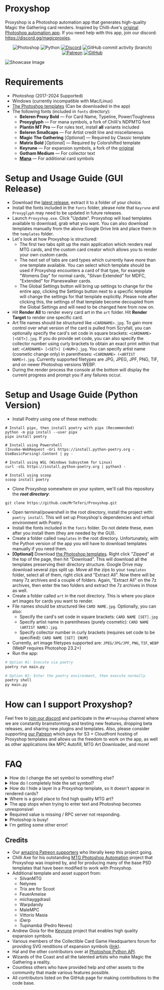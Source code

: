 # Proxyshop
Proxyshop is a Photoshop automation app that generates high-quality Magic the Gathering card renders. 
Inspired by Chilli-Axe's [original Photoshop automation app](https://github.com/chilli-axe/mtg-photoshop-automation).
If you need help with this app, join our discord: https://discord.gg/magicproxies.

<div align="center">

![Photoshop](https://img.shields.io/badge/photoshop-CC_2017+-informational?style=plastic)
![Python](https://img.shields.io/badge/python-3.9_|_3.10_|_3.11-blue?style=plastic)
[![Discord](https://img.shields.io/discord/889831317066358815?style=plastic&label=discord&color=brightgreen)](https://discord.gg/magicproxies)
![GitHub commit activity (branch)](https://img.shields.io/github/commit-activity/m/MrTeferi/Proxyshop?style=plastic&label=commits&color=brightgreen)
[![Patreon](https://img.shields.io/endpoint.svg?url=https%3A%2F%2Fshieldsio-patreon.vercel.app%2Fapi%3Fusername%3Dmpcfill%26type%3Dpatrons&style=plastic&color=red&logo=none)](https://patreon.com/mpcfill)
[![GitHub](https://img.shields.io/github/license/MrTeferi/Proxyshop?color=red&style=plastic)](https://github.com/MrTeferi/Proxyshop/blob/main/LICENSE)

</div>

![Showcase Image](https://i.imgur.com/OJrXeqj.jpg)

# Requirements
- Photoshop (2017-2024 Supported)
- Windows (currently incompatible with Mac/Linux)
- [The Photoshop templates](https://drive.google.com/drive/u/0/folders/1sgJ3Xu4FabxNgDl0yeI7OjDZ7fqlI4p3) (Can be downloaded in the app)
- The following fonts (included in `fonts` directory):
  - **Beleren Proxy Bold** — For Card Name, Typeline, Power/Toughness
  - **Proxyglyph** — For mana symbols, a fork of Chilli's NDPMTG font
  - **Plantin MT Pro** — For rules text, install **all** variants included
  - **Beleren Smallcaps** — For Artist credit line and miscellaneous
  - **Magic The Gathering** [_Optional_] — Required by Classic template
  - **Matrix Bold** [_Optional_] — Required by Colorshifted template
  - **Keyrune** — For expansion symbols, a fork of the [original]((https://keyrune.andrewgioia.com/))
  - **Gotham Medium** — For collector text
  - **[Mana](https://mana.andrewgioia.com/)** — For additional card symbols

# Setup and Usage Guide (GUI Release)
* Download the [latest release](https://github.com/MrTeferi/MTG-Proxyshop/releases), extract it to a folder of your choice.
* Install the fonts included in the `fonts` folder, please note that `Keyrune` and `Proxyglyph` may need to be updated in future releases.
* Launch `Proxyshop.exe`. Click "Update". Proxyshop will load templates available to download, grab what you want. You can also download templates manually from the above Google Drive link and place them in the `templates` folder.
* Let's look at how Proxyshop is structured:
  * The first two tabs split up the main application which renders real MTG cards, and the custom card creator which allows you to render your own custom cards.
  * The next set of tabs are card types which currently have more than one template available. You can select which template should be used if Proxyshop encounters a card of that type, for example "Womens Day" for normal cards, "Silvan Extended" for MDFC, "Extended" for Planeswalker cards.
  * The Global Settings button will bring up settings to change for the entire app, clicking the Settings button next to a specific template will change the settings for that template explicitly. Please note after clicking this, the settings of that template become decoupled from the Global Settings and will need to be changed here from now on.
* Hit **Render All** to render every card art in the `art` folder. Hit **Render Target** to render one specific card.
* Art file names should be structured like `<CARDNAME>.jpg`. To gain more control over what version of the card is pulled from Scryfall, you can optionally specify the card's set code in square brackets: 
`<CARDNAME> [<SET>].jpg`. If you do provide set code, you can also specify the collector number using curly brackets to obtain an exact print within that set: `<CARDNAME> [<SET>] {<NUM>}.jpg`. You can specify artist name (cosmetic change only) in parentheses: `<CARDNAME> (<ARTIST NAME>).jpg`. Currently supported 
filetypes are JPG, JPEG, JPF, PNG, TIF, and on newer Photoshop versions WEBP.
* During the render process the console at the bottom will display the current progress and prompt you if any failures occur.

# Setup and Usage Guide (Python Version)
* Install Poetry using one of these methods:
```shell
# Install pipx, then install poetry with pipx (Recommended)
python -m pip install --user pipx
pipx install poetry

# Install using Powershell
(Invoke-WebRequest -Uri https://install.python-poetry.org -UseBasicParsing).Content | py -

# Install using WSL (Windows Subsystem for Linux)
curl -sSL https://install.python-poetry.org | python3 -

# Install using scoop
scoop install poetry
```
* Clone Proxyshop somewhere on your system, we'll call this repository the ***root directory***:
```shell
git clone https://github.com/MrTeferi/Proxyshop.git
```
* Open terminal/powershell in the root directory, install the project with: `poetry install`. This will set up Proxyshop's dependencies 
and virtual environment with Poetry.
* Install the fonts included in the `fonts` folder. Do not delete these, even after you install them (they are needed by the GUI).
* Create a folder called `templates` in the root directory. Unfortunately, with the Python version of the app you will have to download templates manually if you need them. 
* **[Optional]** Download [the Photoshop templates](https://drive.google.com/drive/u/1/folders/1sgJ3Xu4FabxNgDl0yeI7OjDZ7fqlI4p3). 
Right click "Zipped" at the top of the page, then hit "Download". This will download all the templates preserving their 
directory structure. Google Drive may download several zips split up. Move all the zips to your `templates` folder, select all of them, right 
click and "Extract All". Now there will be many 7z archives and a couple of folders. Again, "Extract All" on the 7z archives, then enter 
the two folders and extract the 7z archives in those as well.
* Create a folder called `art` in the root directory. This is where you place art images for cards you want to render.
* File names should be structured like `CARD NAME.jpg`. Optionally, you can also:
  * Specify the card's set code in square brackets: `CARD NAME [SET].jpg`
  * Specify artist name in parentheses (purely cosmetic): `CARD NAME (ARTIST NAME).jpg`. 
  * Specify collector number in curly brackets (requires set code to be specified): `CARD NAME [SET] {NUM}`
* Currently, art image filetypes supported are: `JPEG/JPG/JPF`, `PNG`, `TIF`, `WEBP` (WebP requires Photoshop 23.2+)
* Run the app: 
```bash
# Option #1: Execute via poetry
poetry run main.py

# Option #2: Enter the poetry environment, then execute normally
poetry shell
py main.py
```

# How can I support Proxyshop?
Feel free to [join our discord](http://discord.gg/magicproxies) and participate in the `#Proxyshop` channel where we are constantly brainstorming and testing new features, dropping beta releases, and sharing new plugins and templates. Also, please consider supporting [our Patreon](http://patreon.com/mpcfill) which pays for S3 + Cloudfront hosting of Proxyshop templates and allows us the freedom to work on the app, as well as other applications like MPC Autofill, MTG Art Downloader, and more!

# FAQ
<details>
<summary>
    How do I change the set symbol to something else?
</summary>

#### Font Mode
* Under "Symbol Render Mode", ensure "Font" Mode is enabled in Global Settings, or in the Settings for the template you wish to customize.
* Head over to https://keyrune.andrewgioia.com/cheatsheet.html, choose a symbol.
* Copy the **set code** of the symbol you want, it'll be the 2-4 letters after "ss-" in the code next to the symbol, for example SOI (Shadows Over Innistrad).
* In the same settings panel, enter this code for the "Default Symbol" setting.
* In the same settings panel, enable "Force Default Symbol", doing so will ensure this symbol is used for all cards rendered globally/using this template.
* **[Optional]** To customize the look of this symbol, you'll need to:
  1) Add an entry to `src/data/custom_symbols.json`.
  2) Look at how symbols are defined in `src/data/expansion_symbols.json` for examples.

#### SVG Mode
* Ensure SVG mode is enabled under "Symbol Render Mode".
* Change "Default Symbol" to a 2-4 letter code of your choice, and enable "Force Default Symbol".
* Head over to `src/img/symbols` and create a folder named according to that code, or you can use one of the symbols that already exists.
* If making a custom symbol, add the SVG files to the folder you created, name each file according to the first letter of its rarity (capitalized).
* That symbol will now be used, you're good to go!
</details>

<details>
<summary>How do I completely hide the set symbol?</summary>

In Global Settings, or settings for a specific template, change "Symbol Render Mode" to None. This disables the expansion symbol altogether.
  
</details>
<details>
<summary>How do I hide a layer in a Proxyshop template, so it doesn't appear in rendered cards?</summary>
  
In the Photoshop template of your choice, change the opacity to 0 on the layer you wish to hide.
You can use this method to hide anything. This is safer than just disabling the layer's visibility because layers
may be forcibly enabled and disabled by the app, it's also safer than deleting the layer because that
may cause errors on some templates.
  
</details>
<details>
<summary>Where is a good place to find high quality MTG art?</summary>
  
Your best resource is going to be [MTG Pics](https://mtgpics.com), to improve art quality even more you can look into upscaling with Topaz/Chainner/ESRGAN.
On our [discord](https://discord.gg/magicproxies) we provide a lot of resources for learning how to upscale art easily and effectively.
For mass downloading art, view my other project: [MTG Art Downloader](https://github.com/MrTeferi/MTG-Art-Downloader)
  
</details>
<details>
<summary>The app stops when trying to enter text and Photoshop becomes unresponsive!</summary>
  
There is a known [bug](https://github.com/MrTeferi/MTG-Proxyshop/issues/9) where Photoshop crashes when trying to enter too much text into a text box, it should be fixed but could theoretically happen on some plugin templates that don't make the text box big enough.
The best way to fix this is to open the template in Photoshop and expand the bottom edge of the Rules text boxes (creature and noncreature).
  
</details>
<details>
<summary>Required value is missing / RPC server not responding.</summary>

This can sometimes be one of the more rare but obnoxious errors that occur on some systems. Sometimes the root cause is unknown, but it can
usually be fixed. Try these options in order until something works:
- Ensure there is only **ONE** installation of Photoshop on your computer. Having two versions of Photoshop installed at the same time can prevent making a connection to the app. If you have more than one installed, uninstall **all** versions of Photoshop and reinstall one version. You must uninstall all of them **first**, just removing one likely won't fix the issue.
- Ensure that your Photoshop application was installed using an actual installer. **Portable installations** of Photoshop do not work with Proxyshop, since Windows needs to know where it is located.
- Close Photoshop and Proxyshop, then run both Photoshop and Proxyshop as Administrator, try rendering something.
- Close both of them, then hold ALT + CTRL + SHIFT while launching Photoshop, then launch Proxyshop, try again.
- Restart your computer, then start both and try again.
- If you have a particularly over-defensive antivirus software running that may be interfering with Proxyshop 
connecting to Photoshop, such as Avast, Norton, etc. close your antivirus software, relaunch both, and try again. You might also try disabling Windows Defender.
- If there's a chance your Photoshop installation could be damaged, corrupted, or otherwise messed up in some way, it is recommended to completely uninstall Photoshop and install the latest version you have access to. 
Generally, Proxyshop works best with newer versions of Photoshop. If using an in-authentic version of Photoshop, verify it is of high quality and uses a real installer.
- If all of these fail to fix the issue, please join our Discord (linked at the top) and provide the error log from `logs/error.txt` in
your Proxyshop directory, so we can help find the cause :)

</details>
<details>
<summary>Photoshop is busy!</summary>
This error occurs when Photoshop is not responding to commands because it is busy.
To prevent this error, you must ensure Photoshop is in a neutral state when you run Proxyshop or render a card:
- There should be no dialog boxes or settings menus open in Photoshop. The normal tool panels are fine.
- There should be no tools performing tasks, for example having text highlighted for editing with the text tool.
- Ideally Photoshop should be launched fresh, with no documents open.
</details>
<details>
<summary>I'm getting some other error!</summary>

In your proxyshop directory, look for a folder named `logs`, inside that folder you should see `error.txt`, check the last error log in that file. If the error isn't obvious, join our Discord and feel free to ask for help in the #Proxyshop channel.
</details>

## Credits
* Our [amazing Patreon supporters](https://www.patreon.com/mpcfill) who literally keep this project going.
* Chilli Axe for his outstanding [MTG Photoshop Automation](https://github.com/chilli-axe/mtg-photoshop-automation) project that Proxyshop was inspired by, and for producing many of the base PSD templates that have been modified to work with Proxyshop.
* Additional template and asset support from:
  * SilvanMTG
  * Nelynes
  * Trix are for Scoot
  * FeuerAmeise
  * michayggdrasil
  * Warpdandy
  * MaleMPC
  * Vittorio Masia
  * iDerp
  * Tupinambá (Pedro Neves)
* Andrew Gioia for the [Keyrune](https://github.com/andrewgioia/keyrune) project that enables high quality expansion symbols.
* Various members of the Collectible Card Game Headquarters forum for providing SVG renditions of expansion symbols ([link](https://www.slightlymagic.net/forum/viewtopic.php?f=15&t=7010)).
* Hal and the other contributors over at [Photoshop Python API](https://github.com/loonghao/photoshop-python-api).
* Wizards of the Coast and all the talented artists who make Magic the Gathering a reality.
* Countless others who have provided help and other assets to the community that made various features possible.
* All contributors listed on the GitHub page for making contributions to the code base.
